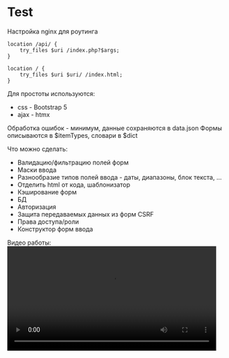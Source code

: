 # Test

Настройка nginx для роутинга

    location /api/ {
        try_files $uri /index.php?$args;
    }

    location / {
	    try_files $uri $uri/ /index.html;
    } 

Для простоты используются:
- css - Bootstrap 5 
- ajax - htmx

Обработка ошибок - минимум, данные сохраняются в data.json
Формы описываются в $itemTypes, словари в $dict

Что можно сделать:
- Валидацию/фильтрацию полей форм
- Маски ввода
- Разнообразие типов полей ввода - даты, диапазоны, блок текста, ...
- Отделить html от кода, шаблонизатор
- Кэширование форм
- БД
- Авторизация
- Защита передаваемых данных из форм CSRF
- Права доступа/роли
- Конструктор форм ввода

Видео работы:
<video src='https://github.com/user-attachments/assets/7c22c44b-9c51-4aab-9b99-04e6a4a9d286' width=480/> |




